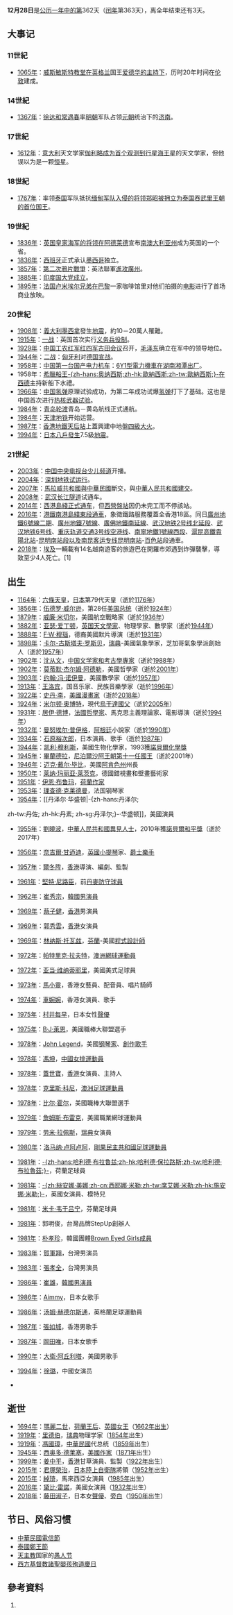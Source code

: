 **12月28日**是[公历一年中的第](https://zh.wikipedia.org/wiki/公历 "wikilink")362天（[闰年](../Page/闰年.md "wikilink")第363天），离全年结束还有3天。

## 大事记

### 11世紀

  - [1065年](https://zh.wikipedia.org/wiki/1065年 "wikilink")：[威斯敏斯特教堂在](../Page/西敏寺.md "wikilink")[英格兰](../Page/英格兰.md "wikilink")国王[爱德华的主持下](https://zh.wikipedia.org/wiki/愛德華_\(懺悔者\) "wikilink")，历时20年时间在[伦敦](../Page/伦敦.md "wikilink")建成。

### 14世紀

  - [1367年](https://zh.wikipedia.org/wiki/1367年 "wikilink")：[徐达和](https://zh.wikipedia.org/wiki/徐达 "wikilink")[常遇春](../Page/常遇春.md "wikilink")率[明朝](../Page/明朝.md "wikilink")军队占领[元朝](../Page/元朝.md "wikilink")统治下的[济南](https://zh.wikipedia.org/wiki/济南 "wikilink")。

### 17世紀

  - [1612年](https://zh.wikipedia.org/wiki/1612年 "wikilink")：[意大利](../Page/意大利.md "wikilink")天文学家[伽利略成为首个观测到](../Page/伽利略·伽利莱.md "wikilink")[行星](../Page/行星.md "wikilink")[海王星](../Page/海王星.md "wikilink")的天文学家，但他误以为是一颗[恒星](https://zh.wikipedia.org/wiki/恒星 "wikilink")。

### 18世紀

  - [1767年](https://zh.wikipedia.org/wiki/1767年 "wikilink")：率领[泰国](../Page/泰国.md "wikilink")军队抵抗[缅甸军队入侵的将领](https://zh.wikipedia.org/wiki/缅甸 "wikilink")[郑昭被拥立为泰国](https://zh.wikipedia.org/wiki/郑昭 "wikilink")[吞武里王朝的首位国王](https://zh.wikipedia.org/wiki/吞武里王朝 "wikilink")。

### 19世紀

  - [1836年](https://zh.wikipedia.org/wiki/1836年 "wikilink")：[英国](https://zh.wikipedia.org/wiki/英国 "wikilink")[皇家海军的将领在](../Page/英國皇家海軍.md "wikilink")[阿德莱德](../Page/阿德莱德.md "wikilink")宣布[南澳大利亚州](../Page/南澳大利亚州.md "wikilink")成为英国的一个省。
  - [1836年](https://zh.wikipedia.org/wiki/1836年 "wikilink")：[西班牙](../Page/西班牙.md "wikilink")正式承认[墨西哥](../Page/墨西哥.md "wikilink")独立。
  - [1857年](../Page/1857年.md "wikilink")：[第二次鴉片戰爭](https://zh.wikipedia.org/wiki/第二次鴉片戰爭 "wikilink")：英法聯軍[進攻廣州](../Page/廣州城戰役.md "wikilink")。
  - [1885年](../Page/1885年.md "wikilink")：[印度国大党成立](../Page/印度国民大会党.md "wikilink")。
  - [1895年](../Page/1895年.md "wikilink")：[法国](https://zh.wikipedia.org/wiki/法国 "wikilink")[卢米埃尔兄弟在](https://zh.wikipedia.org/wiki/卢米埃尔兄弟 "wikilink")[巴黎](../Page/巴黎.md "wikilink")一家咖啡馆里对他们拍摄的[电影](../Page/电影.md "wikilink")进行了首场商业放映。

### 20世紀

  - [1908年](../Page/1908年.md "wikilink")：[義大利](https://zh.wikipedia.org/wiki/義大利 "wikilink")[墨西拿](../Page/墨西拿.md "wikilink")發生[地震](../Page/1908年墨西拿地震.md "wikilink")，約10－20萬人罹難。
  - [1915年](../Page/1915年.md "wikilink")：[一战](../Page/第一次世界大战.md "wikilink")：英国首次实行[义务兵役制](https://zh.wikipedia.org/wiki/义务兵役制 "wikilink")。
  - [1929年](../Page/1929年.md "wikilink")：[中国工农红军](../Page/中国工农红军.md "wikilink")[红四军](https://zh.wikipedia.org/wiki/红四军_\(红一方面军\) "wikilink")[古田会议](../Page/古田会议.md "wikilink")召开，[毛泽东](../Page/毛泽东.md "wikilink")确立在军中的领导地位。
  - [1944年](../Page/1944年.md "wikilink")：[二战](../Page/第二次世界大战.md "wikilink")：[匈牙利](../Page/匈牙利.md "wikilink")对[德国宣战](https://zh.wikipedia.org/wiki/纳粹德国 "wikilink")。
  - [1958年](../Page/1958年.md "wikilink")：[中国第一台国产](https://zh.wikipedia.org/wiki/中国 "wikilink")[电力机车](https://zh.wikipedia.org/wiki/电力机车 "wikilink")：[6Y1型電力機車在](https://zh.wikipedia.org/wiki/韶山1型電力機車 "wikilink")[湖南](https://zh.wikipedia.org/wiki/湖南 "wikilink")[湘潭出厂](https://zh.wikipedia.org/wiki/湘潭 "wikilink")。
  - 1958年：[希臘船王](https://zh.wikipedia.org/wiki/希臘 "wikilink")[-{zh-hans:奥纳西斯;zh-hk:歐納西斯;zh-tw:歐納西斯;}-在](https://zh.wikipedia.org/wiki/亞里士多德·奥納西斯 "wikilink")[西德](../Page/西德.md "wikilink")主持新船下水禮。
  - [1966年](../Page/1966年.md "wikilink")：[中国](https://zh.wikipedia.org/wiki/中国 "wikilink")[氢弹](../Page/氢弹.md "wikilink")原理试验成功，为第二年成功试爆[氢弹](../Page/氢弹.md "wikilink")打下了基础。这也是中国首次进行[热核武器试验](https://zh.wikipedia.org/wiki/热核武器 "wikilink")。
  - [1984年](../Page/1984年.md "wikilink")：[青岛轮渡](../Page/青岛轮渡.md "wikilink")青岛－黄岛航线正式通航。
  - [1984年](../Page/1984年.md "wikilink")：[天津地铁](../Page/天津地铁.md "wikilink")开始运营。
  - [1987年](../Page/1987年.md "wikilink")：[香港](../Page/香港.md "wikilink")[地鐵](../Page/香港地鐵.md "wikilink")[天后站](../Page/天后站.md "wikilink")上蓋興建中地盤[四級大火](https://zh.wikipedia.org/wiki/香港火警分級制度#四級火警 "wikilink")。
  - [1994年](../Page/1994年.md "wikilink")：[日本](../Page/日本.md "wikilink")[八戶發生](../Page/八戶市.md "wikilink")7.5級[地震](https://zh.wikipedia.org/wiki/三陸遙沖地震 "wikilink")。

### 21世紀

  - [2003年](../Page/2003年.md "wikilink")：[中国中央电视台少儿频道](../Page/中国中央电视台少儿频道.md "wikilink")开播。
  - [2004年](../Page/2004年.md "wikilink")：[深圳地铁试运行](https://zh.wikipedia.org/wiki/深圳地铁 "wikilink")。
  - [2007年](../Page/2007年.md "wikilink")：[馬拉威共和國與](https://zh.wikipedia.org/wiki/馬拉威 "wikilink")[中華民國](../Page/中華民國.md "wikilink")斷交，與[中華人民共和國建交](https://zh.wikipedia.org/wiki/中華人民共和國 "wikilink")。
  - [2008年](../Page/2008年.md "wikilink")：[武汉长江隧道](../Page/武汉长江隧道.md "wikilink")试通车。
  - [2014年](../Page/2014年.md "wikilink")：[西港島綫正式通车](../Page/港島綫西延.md "wikilink")，但[西營盤站](../Page/西營盤站.md "wikilink")因仍未完工而不停該站。
  - [2016年](../Page/2016年.md "wikilink")：[港鐵](../Page/港鐵.md "wikilink")[南港島綫東段通車](https://zh.wikipedia.org/wiki/南港島綫東段 "wikilink")，象徵鐵路服務覆蓋全香港18區。同日[廣州地鐵6號線二期](https://zh.wikipedia.org/wiki/廣州地鐵6號線 "wikilink")、[廣州地鐵7號線](https://zh.wikipedia.org/wiki/廣州地鐵7號線 "wikilink")、[廣佛地鐵南延線](https://zh.wikipedia.org/wiki/廣佛地鐵 "wikilink")、[武汉地铁2号线北延段](https://zh.wikipedia.org/wiki/武汉地铁2号线 "wikilink")、[武汉地铁6号线](https://zh.wikipedia.org/wiki/武汉地铁6号线 "wikilink")、[重庆轨道交通3号线空港线](https://zh.wikipedia.org/wiki/重庆轨道交通3号线 "wikilink")、[南寧地鐵1號線西段](https://zh.wikipedia.org/wiki/南寧地鐵1號線 "wikilink")、[滬昆高鐵](https://zh.wikipedia.org/wiki/滬昆高鐵 "wikilink")[貴陽北站](https://zh.wikipedia.org/wiki/貴陽北站 "wikilink")-[昆明南站段以及](https://zh.wikipedia.org/wiki/昆明南站 "wikilink")[南昆客运专线](../Page/南昆客运专线.md "wikilink")[昆明南站](https://zh.wikipedia.org/wiki/昆明南站 "wikilink")-[百色站](../Page/百色站.md "wikilink")段通車。
  - [2018年](../Page/2018年.md "wikilink")：[埃及](../Page/埃及.md "wikilink")一輛載有14名越南遊客的旅遊巴在開羅市郊遇到炸彈襲擊，導致至少4人死亡。\[1\]

## 出生

  - [1164年](https://zh.wikipedia.org/wiki/1164年 "wikilink")：[六條天皇](../Page/六條天皇.md "wikilink")，[日本](../Page/日本.md "wikilink")第79代天皇（逝於[1176年](https://zh.wikipedia.org/wiki/1176年 "wikilink")）
  - [1856年](../Page/1856年.md "wikilink")：[伍德罗·威尔逊](../Page/伍德罗·威尔逊.md "wikilink")，第28任[美国总统](../Page/美国总统.md "wikilink")（逝於[1924年](../Page/1924年.md "wikilink")）
  - [1879年](../Page/1879年.md "wikilink")：[威廉·米切尔](../Page/威廉·米切尔.md "wikilink")，美國航空戰略家（逝於[1936年](../Page/1936年.md "wikilink")）
  - [1882年](../Page/1882年.md "wikilink")：[亚瑟·爱丁顿](../Page/亚瑟·爱丁顿.md "wikilink")，[英国天文學家](https://zh.wikipedia.org/wiki/英国 "wikilink")、物理學家、數學家（逝於[1944年](../Page/1944年.md "wikilink")）
  - [1888年](../Page/1888年.md "wikilink")：[F·W·穆瑙](../Page/F·W·穆瑙.md "wikilink")，德裔美國默片導演（逝於[1931年](../Page/1931年.md "wikilink")）
  - [1898年](../Page/1898年.md "wikilink")：[卡尔-古斯塔夫·罗斯贝](../Page/卡尔-古斯塔夫·罗斯贝.md "wikilink")，[瑞典](../Page/瑞典.md "wikilink")-美國氣象學家，芝加哥氣象學派創始人（逝於[1957年](../Page/1957年.md "wikilink")）
  - [1902年](../Page/1902年.md "wikilink")：[沈从文](../Page/沈从文.md "wikilink")，[中国文学家和考古學專家](https://zh.wikipedia.org/wiki/中国 "wikilink")（逝於[1988年](../Page/1988年.md "wikilink")）
  - [1902年](../Page/1902年.md "wikilink")：[莫蒂默·杰尔姆·阿德勒](../Page/莫蒂默·杰尔姆·阿德勒.md "wikilink")，美國哲學家（逝於[2001年](../Page/2001年.md "wikilink")）
  - [1903年](../Page/1903年.md "wikilink")：[约翰·冯·诺伊曼](../Page/约翰·冯·诺伊曼.md "wikilink")，美國數學家（逝於[1957年](../Page/1957年.md "wikilink")）
  - [1913年](../Page/1913年.md "wikilink")：[王洛宾](../Page/王洛宾.md "wikilink")，国音乐家、民族音樂學家（逝於[1996年](../Page/1996年.md "wikilink")）
  - [1922年](../Page/1922年.md "wikilink")：[史丹·李](../Page/史丹·李.md "wikilink")，[美國](https://zh.wikipedia.org/wiki/美國 "wikilink")[漫畫家](https://zh.wikipedia.org/wiki/漫畫家 "wikilink")（逝於[2018年](../Page/2018年.md "wikilink")）
  - [1924年](../Page/1924年.md "wikilink")：[米尔顿·奥博特](../Page/米尔顿·奥博特.md "wikilink")，現代[烏干達國父](https://zh.wikipedia.org/wiki/烏干達 "wikilink")（逝於[2005年](../Page/2005年.md "wikilink")）
  - [1931年](../Page/1931年.md "wikilink")：[居伊·德博](https://zh.wikipedia.org/wiki/居伊·德博 "wikilink")，[法國哲學家](https://zh.wikipedia.org/wiki/法國 "wikilink")、馬克思主義理論家、電影導演（逝於[1994年](../Page/1994年.md "wikilink")）
  - [1932年](../Page/1932年.md "wikilink")：[曼努埃尔·普伊格](https://zh.wikipedia.org/wiki/曼努埃尔·普伊格 "wikilink")，[阿根廷](../Page/阿根廷.md "wikilink")小說家（逝於[1990年](../Page/1990年.md "wikilink")）
  - [1934年](../Page/1934年.md "wikilink")：[石原裕次郎](../Page/石原裕次郎.md "wikilink")，日本演員、歌手（逝於[1987年](../Page/1987年.md "wikilink")）
  - [1944年](../Page/1944年.md "wikilink")：[凯利·穆利斯](../Page/凯利·穆利斯.md "wikilink")，美國生物化學家，1993獲[諾貝爾化學獎](https://zh.wikipedia.org/wiki/諾貝爾化學獎 "wikilink")
  - [1945年](../Page/1945年.md "wikilink")：[畢蘭德拉](../Page/畢蘭德拉.md "wikilink")，[尼泊爾沙阿王朝第十一任國王](https://zh.wikipedia.org/wiki/尼泊爾 "wikilink")（逝於2001年）
  - [1946年](../Page/1946年.md "wikilink")：[迈克·戴尔·毕比](../Page/迈克·戴尔·毕比.md "wikilink")，美國[阿肯色州](../Page/阿肯色州.md "wikilink")州長
  - [1950年](../Page/1950年.md "wikilink")：[莱纳·玛丽亚·莱茨克](../Page/莱纳·玛丽亚·莱茨克.md "wikilink")，德國錯視畫和壁畫藝術家
  - [1951年](../Page/1951年.md "wikilink")：[伊恩·布鲁玛](../Page/伊恩·布鲁玛.md "wikilink")，[荷蘭作家](https://zh.wikipedia.org/wiki/荷蘭 "wikilink")
  - [1953年](../Page/1953年.md "wikilink")：[理查德·克莱德曼](../Page/理查德·克莱德曼.md "wikilink")，法国钢琴家
  - [1954年](../Page/1954年.md "wikilink")：\[\[丹泽尔·华盛顿|-{zh-hans:丹泽尔;

zh-tw:丹佐; zh-hk:丹素; zh-sg:丹泽尔;}-·华盛顿\]\]，美國演員

  - [1955年](../Page/1955年.md "wikilink")：[劉曉波](https://zh.wikipedia.org/wiki/劉曉波 "wikilink")，[中華人民共和國](https://zh.wikipedia.org/wiki/中華人民共和國 "wikilink")[異見人士](https://zh.wikipedia.org/wiki/異見人士 "wikilink")，2010年獲[諾貝爾和平獎](https://zh.wikipedia.org/wiki/諾貝爾和平獎 "wikilink")（逝於2017年）

  - [1956年](../Page/1956年.md "wikilink")：[奈吉爾·甘迺迪](https://zh.wikipedia.org/wiki/奈吉爾·甘迺迪 "wikilink")，[英國](https://zh.wikipedia.org/wiki/英國 "wikilink")[小提琴](../Page/小提琴.md "wikilink")家、[爵士樂手](https://zh.wikipedia.org/wiki/爵士樂 "wikilink")

  - [1957年](../Page/1957年.md "wikilink")：[爾冬陞](../Page/爾冬陞.md "wikilink")，[香港](../Page/香港.md "wikilink")導演、編劇、監製

  - [1961年](../Page/1961年.md "wikilink")：[堅特·尼路臣](../Page/堅特·尼路臣.md "wikilink")，前[丹麥防守球員](https://zh.wikipedia.org/wiki/丹麥 "wikilink")

  - [1962年](../Page/1962年.md "wikilink")：[崔秀宗](../Page/崔秀宗.md "wikilink")，[韓國男演員](https://zh.wikipedia.org/wiki/韓國 "wikilink")

  - [1969年](../Page/1969年.md "wikilink")：[蔡子健](../Page/蔡子健.md "wikilink")，[香港](../Page/香港.md "wikilink")男演員

  - [1969年](../Page/1969年.md "wikilink")：[郭秀雲](https://zh.wikipedia.org/wiki/郭秀雲 "wikilink")，[香港](../Page/香港.md "wikilink")女演員

  - [1969年](../Page/1969年.md "wikilink")：[林纳斯·托瓦兹](../Page/林纳斯·托瓦兹.md "wikilink")，[芬蘭](https://zh.wikipedia.org/wiki/芬蘭 "wikilink")-美國[程式設計師](../Page/程序员.md "wikilink")

  - [1972年](../Page/1972年.md "wikilink")：[帕特里克·拉夫特](../Page/帕特里克·拉夫特.md "wikilink")，[澳洲網球運動員](https://zh.wikipedia.org/wiki/澳洲 "wikilink")

  - [1972年](../Page/1972年.md "wikilink")：[亚当·维纳蒂耶里](../Page/亚当·维纳蒂耶里.md "wikilink")，美國美式足球員

  - [1973年](../Page/1973年.md "wikilink")：[馬小靈](../Page/馬小靈.md "wikilink")，香港女藝員、配音員、唱片騎師

  - [1974年](../Page/1974年.md "wikilink")：[車婉婉](../Page/車婉婉.md "wikilink")，香港女演員、歌手

  - [1975年](../Page/1975年.md "wikilink")：[村井每早](../Page/村井每早.md "wikilink")，日本女性[聲優](../Page/聲優.md "wikilink")

  - [1975年](../Page/1975年.md "wikilink")：[B·J·萊恩](../Page/B·J·萊恩.md "wikilink")，美國職棒大聯盟選手

  - [1978年](../Page/1978年.md "wikilink")：[John Legend](https://zh.wikipedia.org/wiki/約翰傳奇 "wikilink")，美國[钢琴家](https://zh.wikipedia.org/wiki/钢琴家 "wikilink")、[創作歌手](../Page/創作歌手.md "wikilink")

  - [1978年](../Page/1978年.md "wikilink")：[馮坤](../Page/馮坤.md "wikilink")，[中國女排運動員](https://zh.wikipedia.org/wiki/中國女排 "wikilink")

  - [1978年](../Page/1978年.md "wikilink")：[蓋世寶](../Page/蓋世寶.md "wikilink")，[香港](../Page/香港.md "wikilink")女演員、主持人

  - [1978年](../Page/1978年.md "wikilink")：[克里斯·科尼](../Page/克里斯·科尼.md "wikilink")，[澳洲足球運動員](https://zh.wikipedia.org/wiki/澳洲 "wikilink")

  - [1978年](../Page/1978年.md "wikilink")：[比尔·霍尔](../Page/比尔·霍尔.md "wikilink")，美國職棒大聯盟選手

  - [1979年](../Page/1979年.md "wikilink")：[詹姆斯·布雷克](https://zh.wikipedia.org/wiki/詹姆斯·布雷克 "wikilink")，美國職業網球運動員

  - [1979年](../Page/1979年.md "wikilink")：[劳米·拉佩斯](../Page/劳米·拉佩斯.md "wikilink")，[瑞典](../Page/瑞典.md "wikilink")女演員

  - [1980年](../Page/1980年.md "wikilink")：[洛马纳·卢阿卢阿](../Page/洛马纳·卢阿卢阿.md "wikilink")，[剛果民主共和國足球運動員](https://zh.wikipedia.org/wiki/剛果民主共和國 "wikilink")

  - [1981年](../Page/1981年.md "wikilink")：[-{zh-hans:哈利德·布拉鲁兹;zh-hk:哈利德·保拉路斯;zh-tw:哈利德·布拉魯茲;}-](../Page/哈利德·布拉鲁兹.md "wikilink")，荷蘭足球員

  - [1981年](../Page/1981年.md "wikilink")：[-{zh:絲安娜·美娜;zh-cn:西耶娜·米勒;zh-tw:席艾娜·米勒;zh-hk:施安娜·米勒;}-](../Page/絲安娜·美娜.md "wikilink")，英國女演員、模特兒

  - [1981年](../Page/1981年.md "wikilink")：[米卡·韦于吕宁](../Page/米卡·韦于吕宁.md "wikilink")，芬蘭足球員

  - [1981年](../Page/1981年.md "wikilink")：郭明俊，台灣品牌StepUp創辦人

  - [1981年](../Page/1981年.md "wikilink")：[朴孝珍](https://zh.wikipedia.org/wiki/朴孝珍 "wikilink")，韓國團體[Brown Eyed Girls成員](../Page/Brown_Eyed_Girls.md "wikilink")

  - [1983年](../Page/1983年.md "wikilink")：[賀軍翔](../Page/賀軍翔.md "wikilink")，台灣男演员

  - [1983年](../Page/1983年.md "wikilink")：[張孝全](../Page/張孝全.md "wikilink")，台灣男演员

  - [1986年](../Page/1986年.md "wikilink")：[崔雄](../Page/崔雄.md "wikilink")，[韓國男](https://zh.wikipedia.org/wiki/韓國 "wikilink")[演員](../Page/演員.md "wikilink")

  - [1986年](../Page/1986年.md "wikilink")：[Aimmy](../Page/Aimmy.md "wikilink")，日本女歌手

  - [1986年](../Page/1986年.md "wikilink")：[汤姆·赫德尔斯通](../Page/汤姆·赫德尔斯通.md "wikilink")，英格蘭足球運動員

  - [1987年](../Page/1987年.md "wikilink")：[張如城](../Page/張如城.md "wikilink")，香港男歌手

  - [1987年](../Page/1987年.md "wikilink")：[岡田唯](https://zh.wikipedia.org/wiki/岡田唯 "wikilink")，日本女歌手

  - [1990年](../Page/1990年.md "wikilink")：[大衛·阿丘利塔](../Page/大衛·阿丘利塔.md "wikilink")，美國男歌手

  - [1994年](../Page/1994年.md "wikilink")：[徐璐](../Page/徐璐.md "wikilink")，中國女演员

  -
## 逝世

  - [1694年](https://zh.wikipedia.org/wiki/1694年 "wikilink")：[瑪麗二世](https://zh.wikipedia.org/wiki/瑪麗二世_\(英國\) "wikilink")，[荷蘭王后](https://zh.wikipedia.org/wiki/荷蘭 "wikilink")、[英國女王](https://zh.wikipedia.org/wiki/英國女王 "wikilink")（[1662年出生](https://zh.wikipedia.org/wiki/1662年 "wikilink")）
  - [1919年](../Page/1919年.md "wikilink")：[里德伯](https://zh.wikipedia.org/wiki/约翰尼斯·里德伯 "wikilink")，[瑞典](../Page/瑞典.md "wikilink")物理学家（[1854年](../Page/1854年.md "wikilink")出生）
  - [1919年](../Page/1919年.md "wikilink")：[馮國璋](../Page/馮國璋.md "wikilink")，[中華民國](../Page/中華民國.md "wikilink")代总统（[1859年](../Page/1859年.md "wikilink")出生）
  - [1945年](../Page/1945年.md "wikilink")：[西奥多·德莱塞](https://zh.wikipedia.org/wiki/西奥多·德莱塞 "wikilink")，[美國作家](https://zh.wikipedia.org/wiki/美國 "wikilink")（[1871年](../Page/1871年.md "wikilink")出生）
  - [1999年](../Page/1999年.md "wikilink")：[姜中平](https://zh.wikipedia.org/wiki/:zh-yue:姜中平 "wikilink")，[香港](../Page/香港.md "wikilink")甘草演員、監製（[1922年](../Page/1922年.md "wikilink")出生）
  - [2015年](../Page/2015年.md "wikilink")：[君塚榮治](../Page/君塚榮治.md "wikilink")，[日本](../Page/日本.md "wikilink")[陸上自衛隊](../Page/陸上自衛隊.md "wikilink")將領（[1952年](../Page/1952年.md "wikilink")出生）
  - [2015年](../Page/2015年.md "wikilink")：[綽琦](https://zh.wikipedia.org/wiki/綽琦 "wikilink")，馬來西亞女演員（[1985年](../Page/1985年.md "wikilink")出生）
  - [2016年](../Page/2016年.md "wikilink")：[黛比·雷諾](https://zh.wikipedia.org/wiki/黛比·雷諾 "wikilink")，美國女演員（[1932年](../Page/1932年.md "wikilink")出生）
  - [2018年](../Page/2018年.md "wikilink")：[藤田淑子](../Page/藤田淑子.md "wikilink")，日本女[聲優](../Page/聲優.md "wikilink")、[旁白](https://zh.wikipedia.org/wiki/旁白 "wikilink")（[1950年](../Page/1950年.md "wikilink")出生）

## 节日、风俗习惯

  - [中華民國](../Page/中華民國.md "wikilink")[電信節](https://zh.wikipedia.org/wiki/電信 "wikilink")
  - [泰國鄭王節](../Page/泰国.md "wikilink")
  - [天主教](../Page/天主教.md "wikilink")国家的[愚人节](../Page/愚人节.md "wikilink")
  - [西方基督教](https://zh.wikipedia.org/wiki/西方基督教 "wikilink")[諸聖嬰孩殉道慶日](https://zh.wikipedia.org/wiki/諸聖嬰孩殉道慶日 "wikilink")

## 參考資料

1.